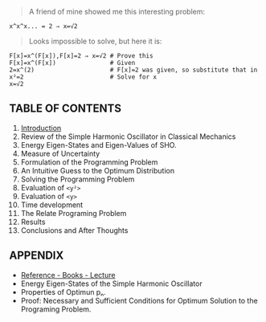 > A friend of mine showed me this interesting problem:
```
x^x^x... = 2 ⇒ x=√2
```
> Looks impossible to solve, but here it is:
```
F[x]=x^(F[x]),F[x]=2 ⇒ x=√2 # Prove this
F[x]=x^(F[x])               # Given
2=x^(2)                     # F[x]=2 was given, so substitute that in
x²=2                        # Solve for x
x=√2
```

## TABLE OF CONTENTS

1. [Introduction](INTRODUCTION.md)
2. Review of the Simple Harmonic Oscillator in Classical Mechanics
3. Energy Eigen-States and Eigen-Values of SHO.
4. Measure of Uncertainty
5. Formulation of the Programming Problem
6. An Intuitive Guess to the Optimum Distribution
7. Solving the Programming Problem
  1. Evaluation of `<y²>`
  2. Evaluation of `<y>`
  3. Time development
  4. The Relate Programing Problem
  5. Results
8. Conclusions and After Thoughts

## APPENDIX

* [Reference - Books - Lecture](REFERENCE.md)
* Energy Eigen-States of the Simple Harmonic Oscillator
* Properties of Optimun pₙ.
* Proof: Necessary and Sufficient Conditions for Optimum Solution to the Programing Problem.

